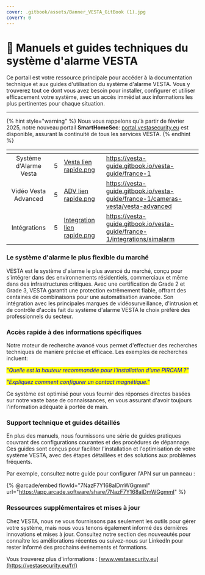 ```yaml
---
cover: .gitbook/assets/Banner_VESTA_GitBook (1).jpg
coverY: 0
---
```


# 📘 Manuels et guides techniques du système d'alarme VESTA

Ce portail est votre ressource principale pour accéder à la documentation technique et aux guides d'utilisation du système d'alarme VESTA. Vous y trouverez tout ce dont vous avez besoin pour installer, configurer et utiliser efficacement votre système, avec un accès immédiat aux informations les plus pertinentes pour chaque situation.

***

{% hint style="warning" %}
Nous vous rappelons qu'à partir de février 2025, notre nouveau portail **SmartHomeSec**: [portal.vestasecurity.eu](https://portal.vestasecurity.eu/Vesta/) est disponible, assurant la continuité de tous les services VESTA.
{% endhint %}

<table data-view="cards"><thead><tr><th align="center"></th><th data-type="rating" data-max="5"></th><th data-hidden data-card-cover data-type="files"></th><th data-hidden data-type="content-ref"></th></tr></thead><tbody><tr><td align="center">Système d'Alarme Vesta</td><td>5</td><td><a href=".gitbook/assets/Vesta lien rapide.png">Vesta lien rapide.png</a></td><td><a href="https://vesta-guide.gitbook.io/vesta-guide/france-1">https://vesta-guide.gitbook.io/vesta-guide/france-1</a></td></tr><tr><td align="center">Vidéo Vesta Advanced</td><td>5</td><td><a href=".gitbook/assets/ADV lien rapide.png">ADV lien rapide.png</a></td><td><a href="https://vesta-guide.gitbook.io/vesta-guide/france-1/cameras-vesta/vesta-advanced">https://vesta-guide.gitbook.io/vesta-guide/france-1/cameras-vesta/vesta-advanced</a></td></tr><tr><td align="center">Intégrations</td><td>5</td><td><a href=".gitbook/assets/Integration lien rapide.png">Integration lien rapide.png</a></td><td><a href="https://vesta-guide.gitbook.io/vesta-guide/france-1/integrations/simalarm">https://vesta-guide.gitbook.io/vesta-guide/france-1/integrations/simalarm</a></td></tr></tbody></table>

### Le système d'alarme le plus flexible du marché

VESTA est le système d'alarme le plus avancé du marché, conçu pour s'intégrer dans des environnements résidentiels, commerciaux et même dans des infrastructures critiques. Avec une certification de Grade 2 et Grade 3, VESTA garantit une protection extrêmement fiable, offrant des centaines de combinaisons pour une automatisation avancée. Son intégration avec les principales marques de vidéosurveillance, d'intrusion et de contrôle d'accès fait du système d'alarme VESTA le choix préféré des professionnels du secteur.

### Accès rapide à des informations spécifiques

Notre moteur de recherche avancé vous permet d'effectuer des recherches techniques de manière précise et efficace. Les exemples de recherches incluent:

_<mark style="color:blue;">“Quelle est la hauteur recommandée pour l'installation d'une PIRCAM ?”</mark>_

_<mark style="color:blue;">“Expliquez comment configurer un contact magnétique.”</mark>_&#x20;

Ce système est optimisé pour vous fournir des réponses directes basées sur notre vaste base de connaissances, en vous assurant d'avoir toujours l'information adéquate à portée de main.

### Support technique et guides détaillés

En plus des manuels, nous fournissons une série de guides pratiques couvrant des configurations courantes et des procédures de dépannage. Ces guides sont conçus pour faciliter l'installation et l'optimisation de votre système VESTA, avec des étapes détaillées et des solutions aux problèmes fréquents.&#x20;

Par exemple, consultez notre guide pour configurer l'APN sur un panneau :&#x20;

{% @arcade/embed flowId="7NazF7Y168alDmWGgmmI" url="https://app.arcade.software/share/7NazF7Y168alDmWGgmmI" %}

### Ressources supplémentaires et mises à jour

Chez VESTA, nous ne vous fournissons pas seulement les outils pour gérer votre système, mais nous vous tenons également informé des dernières innovations et mises à jour. Consultez notre section des nouveautés pour connaître les améliorations récentes ou suivez-nous sur LinkedIn pour rester informé des prochains événements et formations.&#x20;

Vous trouverez plus d'informations : [www.vestasecurity.eu](https://vestasecurity.eu/fr/)

